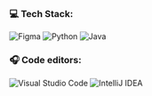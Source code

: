 ### 💻 **Tech Stack:**
 ![Figma](https://img.shields.io/badge/Figma-BFBFBF?style=for-the-badge&logo=figma&logoColor=black)  ![Python](https://img.shields.io/badge/python-73726F?style=for-the-badge&logo=python&logoColor=ffdd54)  ![Java](https://img.shields.io/badge/Java-595856?style=for-the-badge&logo=openjdk) 

### 🎧 **Code editors:**
![Visual Studio Code](https://img.shields.io/badge/VSCODE-13678A?style=for-the-badge&logo=visual-studio-code) ![IntelliJ IDEA](https://img.shields.io/badge/IntelliJIDEA-D95252.svg?style=for-the-badge&logo=intellij-idea&logoColor=white)
